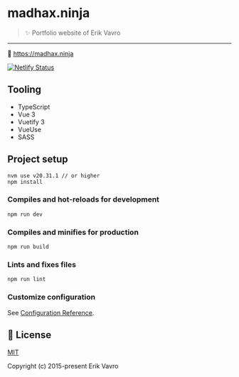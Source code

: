 # madhax.ninja
> :sparkles: Portfolio website of Erik Vavro
---

:link: https://madhax.ninja

[![Netlify Status](https://api.netlify.com/api/v1/badges/14ddc7c6-4e1f-4283-9dbb-6b571dcd3daa/deploy-status)](https://app.netlify.com/sites/mystifying-pasteur-ec8040/deploys)

## Tooling

 - TypeScript
 - Vue 3
 - Vuetify 3
 - VueUse
 - SASS

## Project setup
```
nvm use v20.31.1 // or higher
npm install
```

### Compiles and hot-reloads for development
```
npm run dev
```

### Compiles and minifies for production
```
npm run build
```

### Lints and fixes files
```
npm run lint
```

### Customize configuration
See [Configuration Reference](https://cli.vuejs.org/config/).

## 📑 License
[MIT](http://opensource.org/licenses/MIT)

Copyright (c) 2015-present Erik Vavro
